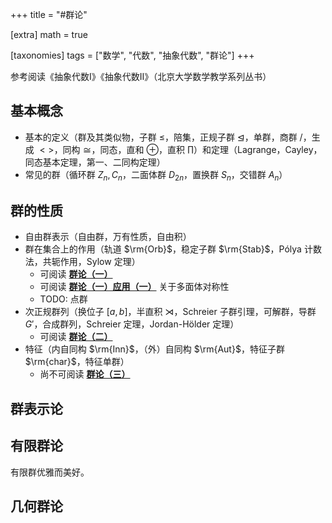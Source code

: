 +++
title = "#群论"

[extra]
math = true

[taxonomies]
tags = ["数学", "代数", "抽象代数", "群论"]
+++

参考阅读《抽象代数Ⅰ》《抽象代数Ⅱ》（北京大学数学教学系列丛书）

## 基本概念
- 基本的定义（群及其类似物，子群 $\leq$，陪集，正规子群 $\unlhd$，单群，商群 $/$，生成 $<>$，同构 $\cong$，同态，直和 $\oplus$，直积 $\prod$）和定理（Lagrange，Cayley，同态基本定理，第一、二同构定理）
- 常见的群（循环群 $Z_n, C_n$，二面体群 $D_{2n}$，置换群 $S_n$，交错群 $A_n$）

## 群的性质
- 自由群表示（自由群，万有性质，自由积）
- 群在集合上的作用（轨道 $\rm{Orb}$，稳定子群 $\rm{Stab}$，Pólya 计数法，共轭作用，Sylow 定理）
	- 可阅读 [**群论（一）**](/posts/group-theory-p1/)
	- 可阅读 [**群论（一）应用（一）**](/posts/group-theory-p1-2/) 关于多面体对称性
	- TODO: 点群
- 次正规群列（换位子 $[a, b]$，半直积 $\rtimes$，Schreier 子群引理，可解群，导群 $G'$，合成群列，Schreier 定理，Jordan-Hölder 定理）
	- 可阅读 [**群论（二）**](/posts/group-theory-p2/)
- 特征（内自同构 $\rm{Inn}$，（外）自同构 $\rm{Aut}$，特征子群 $\rm{char}$，特征单群）
	- 尚不可阅读 [**群论（三）**](/posts/group-theory-p3/)

## 群表示论

## 有限群论
有限群优雅而美好。

## 几何群论
